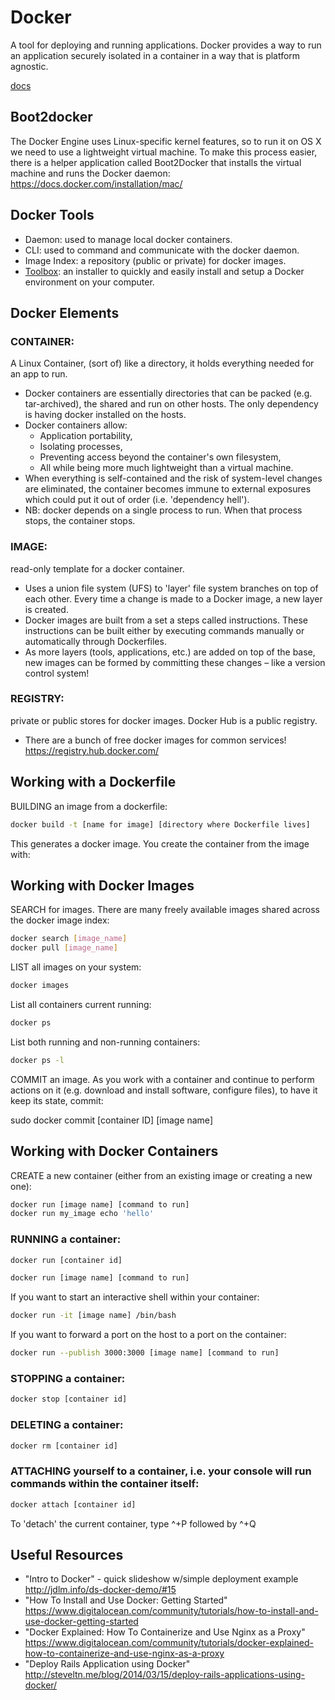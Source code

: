 # Docker

A tool for deploying and running applications. Docker provides a way to run an application securely isolated in a container in a way that is platform agnostic.

[docs](https://docs.docker.com/)


## Boot2docker

The Docker Engine uses Linux-specific kernel features, so to run it on OS X we need to use a lightweight virtual machine. To make this process easier, there is a helper application called Boot2Docker that installs the virtual machine and runs the Docker daemon: https://docs.docker.com/installation/mac/


## Docker Tools

* Daemon: used to manage local docker containers.
* CLI: used to command and communicate with the docker daemon.
* Image Index: a repository (public or private) for docker images.
* [Toolbox](https://www.docker.com/products/docker-toolbox): an installer to quickly and easily install and setup a Docker environment on your computer.


## Docker Elements

### CONTAINER:

A Linux Container, (sort of) like a directory, it holds everything needed for an app to run.

  * Docker containers are essentially directories that can be packed (e.g. tar-archived), the shared and run on other hosts. The only dependency is having docker installed on the hosts.
  * Docker containers allow:
    * Application portability,
    * Isolating processes,
    * Preventing access beyond the container's own filesystem,
    * All while being more much lightweight than a virtual machine.
  * When everything is self-contained and the risk of system-level changes are eliminated, the container becomes immune to external exposures which could put it out of order (i.e. 'dependency hell').
  * NB: docker depends on a single process to run. When that process stops, the container stops.


### IMAGE:

read-only template for a docker container.

  * Uses a union file system (UFS) to 'layer' file system branches on top of each other. Every time a change is made to a Docker image, a new layer is created.
  * Docker images are built from a set a steps called instructions. These instructions can be built either by executing commands manually or automatically through Dockerfiles.
  * As more layers (tools, applications, etc.) are added on top of the base, new images can be formed by committing these changes – like a version control system!


### REGISTRY:

private or public stores for docker images. Docker Hub is a public registry.
  * There are a bunch of free docker images for common services! https://registry.hub.docker.com/


## Working with a Dockerfile

BUILDING an image from a dockerfile:

```bash
docker build -t [name for image] [directory where Dockerfile lives]
```

This generates a docker image. You create the container from the image with:


## Working with Docker Images

SEARCH for images. There are many freely available images shared across the docker image index:

```bash
docker search [image_name]
docker pull [image_name]
```

LIST all images on your system:

```bash
docker images
```

List all containers current running:

```bash
docker ps
```

List both running and non-running containers:

```bash
docker ps -l
```

COMMIT an image. As you work with a container and continue to perform actions on it (e.g. download and install software, configure files), to have it keep its state, commit:

sudo docker commit [container ID] [image name]


## Working with Docker Containers

CREATE a new container (either from an existing image or creating a new one):

```bash
docker run [image name] [command to run]
docker run my_image echo 'hello'
```

### RUNNING a container:

```bash
docker run [container id]
```

```bash
docker run [image name] [command to run]
```

If you want to start an interactive shell within your container:

```bash
docker run -it [image name] /bin/bash
```

If you want to forward a port on the host to a port on the container:

```bash
docker run --publish 3000:3000 [image name] [command to run]
```


### STOPPING a container:

```bash
docker stop [container id]
```

### DELETING a container:

```bash
docker rm [container id]
```

### ATTACHING yourself to a container, i.e. your console will run commands within the container itself:

```bash
docker attach [container id]
```

To 'detach' the current container, type ^+P followed by ^+Q


## Useful Resources

* "Intro to Docker" - quick slideshow w/simple deployment example
http://jdlm.info/ds-docker-demo/#15
* "How To Install and Use Docker: Getting Started"
https://www.digitalocean.com/community/tutorials/how-to-install-and-use-docker-getting-started
* "Docker Explained: How To Containerize and Use Nginx as a Proxy"
https://www.digitalocean.com/community/tutorials/docker-explained-how-to-containerize-and-use-nginx-as-a-proxy
* "Deploy Rails Application using Docker"
http://steveltn.me/blog/2014/03/15/deploy-rails-applications-using-docker/
